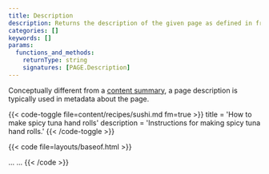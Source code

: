 ```yaml
---
title: Description
description: Returns the description of the given page as defined in front matter.
categories: []
keywords: []
params:
  functions_and_methods:
    returnType: string
    signatures: [PAGE.Description]
---
```


Conceptually different from a [content summary], a page description is typically used in metadata about the page.

{{< code-toggle file=content/recipes/sushi.md fm=true >}}
title = 'How to make spicy tuna hand rolls'
description = 'Instructions for making spicy tuna hand rolls.'
{{< /code-toggle >}}

{{< code file=layouts/baseof.html >}}
<head>
  ...
  <meta name="description" content="{{ .Description }}">
  ...
</head>
{{< /code >}}

[content summary]: /content-management/summaries/
